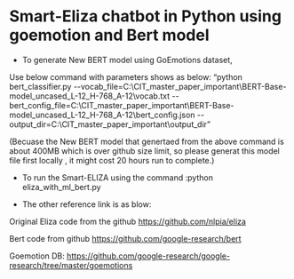 # Smart-Eliza chatbot in Python using goemotion and Bert model


- To generate New BERT model using GoEmotions dataset,

Use below command with parameters shows as below:
 “python bert_classifier.py --vocab_file=C:\CIT_master_paper_important\BERT-Base-model_uncased_L-12_H-768_A-12\vocab.txt --bert_config_file=C:\CIT_master_paper_important\BERT-Base-model_uncased_L-12_H-768_A-12\bert_config.json --output_dir=C:\CIT_master_paper_important\output_dir”

(Becuase the New BERT model that genertaed from the above command is about 400MB which is over github size limit, so please generat this model file first locally , it might cost 20 hours run to complete.)

- To run the Smart-ELIZA using the command :python eliza_with_ml_bert.py


- The other reference link is as blow:

 Original Eliza code from the github https://github.com/nlpia/eliza

 Bert code from github https://github.com/google-research/bert
 
 Goemotion DB: https://github.com/google-research/google-research/tree/master/goemotions
 
 
